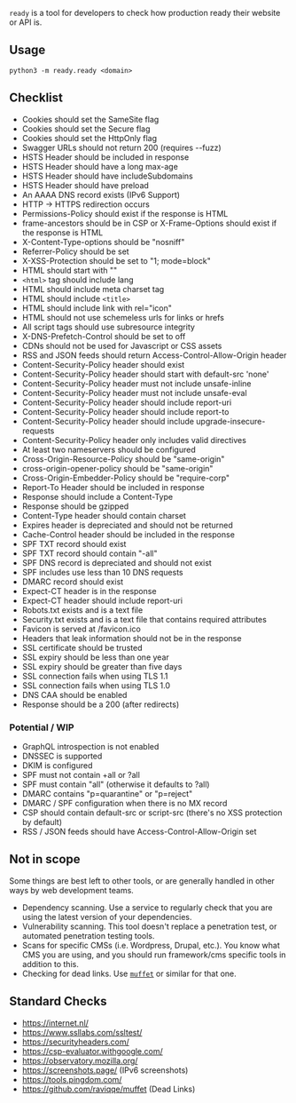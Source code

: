 `ready` is a tool for developers to check how production ready their website or API is.


## Usage

```
python3 -m ready.ready <domain>
```


## Checklist

- Cookies should set the SameSite flag
- Cookies should set the Secure flag
- Cookies should set the HttpOnly flag
- Swagger URLs should not return 200 (requires --fuzz)
- HSTS Header should be included in response
- HSTS Header should have a long max-age
- HSTS Header should have includeSubdomains
- HSTS Header should have preload
- An AAAA DNS record exists (IPv6 Support)
- HTTP -> HTTPS redirection occurs
- Permissions-Policy should exist if the response is HTML
- frame-ancestors should be in CSP or X-Frame-Options should exist if the response is HTML
- X-Content-Type-options should be "nosniff"
- Referrer-Policy should be set
- X-XSS-Protection should be set to "1; mode=block"
- HTML should start with "<!doctype html>"
- `<html>` tag should include lang
- HTML should include meta charset tag
- HTML should include `<title>`
- HTML should include link with rel="icon"
- HTML should not use schemeless urls for links or hrefs
- All script tags should use subresource integrity
- X-DNS-Prefetch-Control should be set to off
- CDNs should not be used for Javascript or CSS assets
- RSS and JSON feeds should return Access-Control-Allow-Origin header
- Content-Security-Policy header should exist
- Content-Security-Policy header should start with default-src 'none'
- Content-Security-Policy header must not include unsafe-inline
- Content-Security-Policy header must not include unsafe-eval
- Content-Security-Policy header should include report-uri
- Content-Security-Policy header should include report-to
- Content-Security-Policy header should include upgrade-insecure-requests
- Content-Security-Policy header only includes valid directives
- At least two nameservers should be configured
- Cross-Origin-Resource-Policy should be "same-origin"
- cross-origin-opener-policy should be "same-origin"
- Cross-Origin-Embedder-Policy should be "require-corp"
- Report-To Header should be included in response
- Response should include a Content-Type
- Response should be gzipped
- Content-Type header should contain charset
- Expires header is depreciated and should not be returned
- Cache-Control header should be included in the response
- SPF TXT record should exist
- SPF TXT record should contain "-all"
- SPF DNS record is depreciated and should not exist
- SPF includes use less than 10 DNS requests
- DMARC record should exist
- Expect-CT header is in the response
- Expect-CT header should include report-uri
- Robots.txt exists and is a text file
- Security.txt exists and is a text file that contains required attributes
- Favicon is served at /favicon.ico
- Headers that leak information should not be in the response
- SSL certificate should be trusted
- SSL expiry should be less than one year
- SSL expiry should be greater than five days
- SSL connection fails when using TLS 1.1
- SSL connection fails when using TLS 1.0
- DNS CAA should be enabled
- Response should be a 200 (after redirects)


### Potential / WIP

- GraphQL introspection is not enabled
- DNSSEC is supported
- DKIM is configured
- SPF must not contain +all or ?all
- SPF must contain "all" (otherwise it defaults to ?all)
- DMARC contains "p=quarantine" or "p=reject"
- DMARC / SPF configuration when there is no MX record
- CSP should contain default-src or script-src (there's no XSS protection by default)
- RSS / JSON feeds should have Access-Control-Allow-Origin set


## Not in scope

Some things are best left to other tools, or are generally handled in other ways by web development teams.

- Dependency scanning. Use a service to regularly check that you are using the latest version of your dependencies.
- Vulnerability scanning. This tool doesn't replace a penetration test, or automated penetration testing tools.
- Scans for specific CMSs (i.e. Wordpress, Drupal, etc.). You know what CMS you are using, and you should run framework/cms specific tools in addition to this.
- Checking for dead links. Use [`muffet`](https://github.com/raviqqe/muffet) or similar for that one.


## Standard Checks

- https://internet.nl/
- https://www.ssllabs.com/ssltest/
- https://securityheaders.com/
- https://csp-evaluator.withgoogle.com/
- https://observatory.mozilla.org/
- https://screenshots.page/ (IPv6 screenshots)
- https://tools.pingdom.com/
- https://github.com/raviqqe/muffet (Dead Links)
